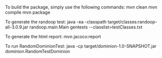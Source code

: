 To build the package, simply use the following commands:
mvn clean
mvn compile
mvn package

To generate the randoop test:
java -ea -classpath target/classes:randoop-all-3.0.9.jar randoop.main.Main gentests --classlist=testClasses.txt

To generate the html report:
mvn jacoco:report

To run RandomDominionTest:
java -cp target/dominion-1.0-SNAPSHOT.jar dominion.RandomTestDominion
